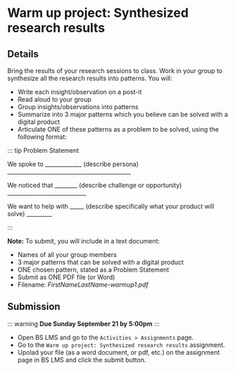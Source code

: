 # Warm up project: Synthesized research results 

## Details

Bring the results of your research sessions to class. Work in your group to synthesize all the research results into patterns.
You will:

- Write each insight/observation on a post-it
- Read aloud to your group
- Group insights/observations into patterns
- Summarize into 3 major patterns which you believe can be solved with a digital product
- Articulate ONE of these patterns as a problem to be solved, using the following format:

::: tip Problem Statement

We spoke to _____________ (describe persona) ____________________________________________

We noticed that ________ (describe challenge or opportunity) ____________________________

We want to help with _____ (describe specifically what your product will solve) _________

::: 


**Note:** To submit, you will include in a text document:

- Names of all your group members
- 3 major patterns that can be solved with a digital product
- ONE chosen pattern, stated as a Problem Statement
- Submit as ONE PDF file (or Word)
- Filename: _FirstNameLastName-warmup1.pdf_


## Submission

::: warning
**Due Sunday September 21 by 5:00pm**
:::

- Open BS LMS and go to the `Activities > Assignments` page.
- Go to the `Warm up project: Synthesized research results` assignment.
- Upolad your file (as a word document, or pdf, etc.) on the assignment page in BS LMS and click the submit button.


